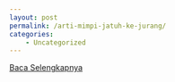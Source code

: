 ```yaml
---
layout: post
permalink: /arti-mimpi-jatuh-ke-jurang/
categories:
    - Uncategorized
---
```


[Baca Selengkapnya](/06)